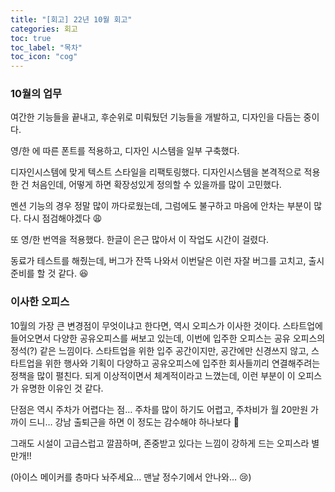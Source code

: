 ```yaml
---
title: "[회고] 22년 10월 회고"
categories: 회고
toc: true
toc_label: "목차"
toc_icon: "cog"
---
```


### 10월의 업무

여간한 기능들을 끝내고, 후순위로 미뤄뒀던 기능들을 개발하고, 디자인을 다듬는 중이다.

영/한 에 따른 폰트를 적용하고, 디자인 시스템을 일부 구축했다.

디자인시스템에 맞게 텍스트 스타일을 리팩토링했다. 디자인시스템을 본격적으로 적용한 건 처음인데, 어떻게 하면 확장성있게 정의할 수 있을까를 많이 고민했다.

멘션 기능의 경우 정말 많이 까다로웠는데, 그럼에도 불구하고 마음에 안차는 부분이 많다. 다시 점검해야겠다 😩

또 영/한 번역을 적용했다. 한글이 은근 많아서 이 작업도 시간이 걸렸다.

동료가 테스트를 해줬는데, 버그가 잔뜩 나와서 이번달은 이런 자잘 버그를 고치고, 출시 준비를 할 것 같다. 😆 

### 이사한 오피스

10월의 가장 큰 변경점이 무엇이냐고  한다면, 역시 오피스가 이사한 것이다. 스타트업에 들어오면서 다양한 공유오피스를 써보고 있는데, 이번에 입주한 오피스는 공유 오피스의 정석(?) 같은 느낌이다. 스타트업을 위한 입주 공간이지만, 공간에만 신경쓰지 않고, 스타트업을 위한 행사와 기획이 다양하고 공유오피스에 입주한 회사들끼리 연결해주려는 정책을 많이 펼친다. 되게 이상적이면서 체계적이라고 느꼈는데, 이런 부분이 이 오피스가 유명한 이유인 것 같다.

단점은 역시 주차가 어렵다는 점… 주차를 많이 하기도 어렵고, 주차비가 월 20만원 가까이 드니… 강남 출퇴근을 하면 이 정도는 감수해야 하나보다 🤣

그래도 시설이 고급스럽고 깔끔하며, 존중받고 있다는 느낌이 강하게 드는 오피스라 별 만개!!

(아이스 메이커를 층마다 놔주세요… 맨날 정수기에서 안나와… 😢)